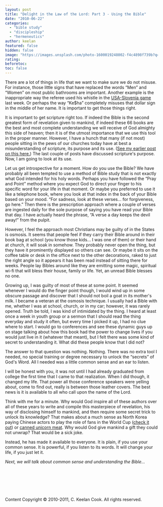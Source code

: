 ```yaml
---
layout: post
title: "Delight in the Law of the Lord: Part 3 - Using the Bible"
date: "2010-06-22"
categories: 
  - "bible study"
  - "discipleship"
  - "hermeneutics"
author: keelan
featured: false
hidden: false
image: "https://images.unsplash.com/photo-1600019248002-f4c4898f739b?q=80&w=2071&auto=format&fit=crop&ixlib=rb-4.0.3&ixid=M3wxMjA3fDB8MHxwaG90by1wYWdlfHx8fGVufDB8fHx8fA%3D%3D"
rating:
beforetoc:
toc: false
---
```


There are a lot of things in life that we want to make sure we do not misuse. For instance, those little signs that have replaced the words “Men” and “Women” on most public bathrooms are important. Another example is the inappropriate way the referee used his whistle in the [USA-Slovenia game](http://www.businessweek.com/news/2010-06-21/u-s-slovenia-ref-left-out-of-next-world-cup-games-update1-.html) last week. Or perhaps the way “Ke$ha” completely misuses that dollar sign in the middle of her name. It is important to get those things right.

It is important to get scripture right too. If indeed the Bible is the second greatest form of revelation given to mankind, if indeed these 66 books are the best and most complete understanding we will receive of God almighty this side of heaven; then it is of the utmost importance that we use this tool in the proper manner. However, I have a hunch that many (if not most) people sitting in the pews of our churches today have at best a misunderstanding of scripture, its purpose and its use. ([See my earlier post on this here.](http://blog.keelancook.com/2010/06/what-happened-to-delighting-in-the-law-of-the-lord/ "What happened to delighting in the Law of the Lord?")) The last couple of posts have discussed scripture's purpose. Now, I am going to look at its use.

Let us get introspective for a moment. How do you use the Bible? We have probably all been tempted to use a method of Bible study that is not exactly what God intended for his holy words. Perhaps you have followed the “Pray and Point” method where you expect God to direct your finger to his specific word for your life in that moment. Or maybe you preferred to use it like a telephone book, where you look at that index in the back of your Bible based on your mood. “For sadness, look at these verses... for forgiveness, go here.” Then there is the prescription approach where a couple of verses are ingested daily for the sole purpose of saying you have read your Bible that day. I have actually heard the phrase, “A verse a day keeps the devil away!” from the pulpit.

However, I feel the approach most Christians may be guilty of in the States is osmosis. It seems that people feel if they carry their Bible around in their book bag at school (you know those kids... I was one of them) or their hand at church, it will soak in somehow. They probably never open the thing, but they have it prominently displayed so others can see. Or maybe it sits on the coffee table or desk in the office next to the other decorations, raked to just the right angle so it appears it has been read instead of sitting there for weeks. People lay Bibles around like they are emitting some magic, spiritual wi-fi that will bless their house, family or life. Yet, an unread Bible blesses no one.

Growing up, I was guilty of most of these at some point. It seemed whenever I would do the finger point though, I would wind up in some obscure passage and discover that I should not boil a goat in its mother's milk. I became a veteran at the osmosis technique. I usually had a Bible with me, whether I was at school, church, or in my car; however, it was rarely opened. Truth be told, I was kind of intimidated by the thing. I heard at least once a week in youth group or a sermon that I should read the thing everyday and study it often, but every time I picked it up, I had no clue where to start. I would go to conferences and see these dynamic guys up on stage talking about how this book had the power to change lives if you would just live in it (whatever that meant), but I felt there was some kind of secret to understanding it. What did these people know that I did not?

The answer to that question was nothing. Nothing. There was no extra tool I needed, no special training or degree necessary to unlock the “secrets” of God's Word. All I needed was a little common sense and an ear to listen.

I will be honest with you, it was not until I had already graduated from college the first time that I came to that realization. When I did though, it changed my life. That power all those conference speakers were yelling about, come to find out, really is between those leather covers. The best news is it is available to all who call upon the name of the Lord.

Think with me for a minute. Why would God inspire all of these authors over all of these years to write and compile this masterpiece of revelation, his way of disclosing himself to mankind, and then require some secret trick to unlock its knowledge? That makes about a much sense as North Korea paying Chinese actors to play the role of fans in the World Cup ([check it out](http://www.sportsgrid.com/media/north-korean-fans-chines-actors/)) or [canned unicorn meat](http://www.thinkgeek.com/stuff/41/unicorn-meat.shtml). Why would God give mankind a gift they could not unwrap? That would be a sick joke.

Instead, he has made it available to everyone. It is plain, if you use your common sense. It is powerful, if you listen to its words. It will change your life, if you just let it.

_Next, we will talk about common sense and understanding the Bible..._

 

 

 

Content Copyright © 2010-2011, C. Keelan Cook. All rights reserved.
